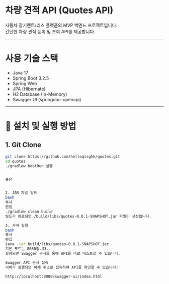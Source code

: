# 차량 견적 API (Quotes API)

자동차 장기렌트/리스 플랫폼의 MVP 백엔드 프로젝트입니다.  
간단한 차량 견적 등록 및 조회 API를 제공합니다.

---

# 사용 기술 스택

- Java 17
- Spring Boot 3.2.5
- Spring Web
- JPA (Hibernate)
- H2 Database (In-Memory)
- Swagger UI (springdoc-openapi)

---

# 🧩 설치 및 실행 방법

## 1. Git Clone

```bash
git clone https://github.com/helloqlsghk/quotes.git
cd quotes
./gradlew bootRun 실행


혹은


2. JAR 파일 빌드
bash
복사
편집
./gradlew clean build
빌드가 완료되면 /build/libs/quotes-0.0.1-SNAPSHOT.jar 파일이 생성됩니다.

3. 서버 실행
bash
복사
편집
java -jar build/libs/quotes-0.0.1-SNAPSHOT.jar
기본 포트는 8080입니다.
실행되면 Swagger 문서를 통해 API를 바로 테스트할 수 있습니다.

Swagger API 문서 접속
서버가 실행되면 아래 주소로 접속하여 API를 확인할 수 있습니다:

http://localhost:8080/swagger-ui/index.html
